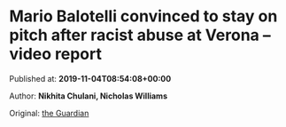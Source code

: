 
# Mario Balotelli convinced to stay on pitch after racist abuse at Verona – video report

Published at: **2019-11-04T08:54:08+00:00**

Author: **Nikhita Chulani, Nicholas Williams**

Original: [the Guardian](https://www.theguardian.com/football/video/2019/nov/04/mario-balotelli-convinced-to-stay-on-pitch-after-racist-abuse-at-verona-video)



